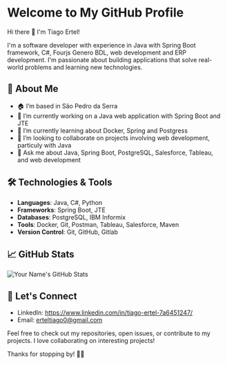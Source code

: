 # Welcome to My GitHub Profile

Hi there 👋 I'm Tiago Ertel!

I'm a software developer with experience in Java with Spring Boot framework, C#, Fourjs Genero BDL, web development and ERP development. I'm passionate about building applications that solve real-world problems and learning new technologies.

## 🚀 About Me
- 🏠 I’m based in São Pedro da Serra
- 🔭 I’m currently working on a Java web application with Spring Boot and JTE
- 🌱 I’m currently learning about Docker, Spring and Postgress
- 👯 I’m looking to collaborate on projects involving web development, particuly with Java
- 💬 Ask me about Java, Spring Boot, PostgreSQL, Salesforce, Tableau, and web development

## 🛠️ Technologies & Tools
- **Languages**: Java, C#, Python
- **Frameworks**: Spring Boot, JTE
- **Databases**: PostgreSQL, IBM Informix
- **Tools**: Docker, Git, Postman, Tableau, Salesforce, Maven
- **Version Control**: Git, GitHub, Gitlab

## 📈 GitHub Stats

![Your Name's GitHub Stats](https://github-readme-stats.vercel.app/api?username=erteltiago0@gmail.com&show_icons=true&hide_title=true&count_private=true&theme=radical)

## 💬 Let's Connect
- LinkedIn: https://www.linkedin.com/in/tiago-ertel-7a6451247/
- Email: erteltiago0@gmail.com

Feel free to check out my repositories, open issues, or contribute to my projects. I love collaborating on interesting projects!

Thanks for stopping by! 👨‍💻
